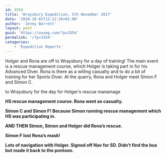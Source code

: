 ```yaml
---
id: 3354
title: 'Wraysbury Expedition, 5th November 2017'
date: '2018-10-01T12:12:26+01:00'
author: 'Jenny Barrett'
layout: post
guid: 'https://ouueg.com/?p=3354'
permalink: '/?p=3354'
categories:
    - 'Expedition Reports'
---
```


Holger and Rona are off to Wraysbury for a day of training! The main event is a rescue management course, which Holger is taking part in for his Advanced Diver. Rona is there as a willing casualty and to do a bit of training for her Sports Diver. At the quarry, Rona and Holger meet Simon F and Simon C.

to Wraysbury for the day for Holger’s rescue manamage

**HS rescue management course. Rona went as casualty.**

**Simon C and Simon F! Because Simon running rescue management which HS was participating in.**

**AND THEN Simon, Simon and Holger did Rona’s rescue.**

**Simon F lost Rona’s mask!**

**Lots of navigation with Holger. Signed off Nav for SD. Didn’t find the bus but made it back to the pontoon.**